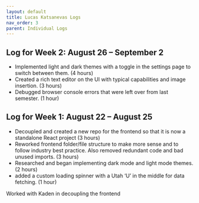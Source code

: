 ```yaml
---
layout: default
title: Lucas Katsanevas Logs
nav_order: 3
parent: Individual Logs
---
```

## Log for Week 2:  August 26 – September 2
- Implemented light and dark themes with a toggle in the settings page to switch between them. (4 hours)
- Created a rich text editor on the UI with typical capabilities and image insertion. (3 hours)
- Debugged browser console errors that were left over from last semester. (1 hour)

## Log for Week 1:  August 22 – August 25

- Decoupled and created a new repo for the frontend so that it is now a standalone React project (3 hours)
- Reworked frontend folder/file structure to make more sense and to follow industry best practice. Also removed redundant code and bad unused imports.  (3 hours)
- Researched and began implementing dark mode and light mode themes. (2 hours)
- added a custom loading spinner with a Utah ‘U’ in the middle for data fetching. (1 hour)

Worked with Kaden in decoupling the frontend
